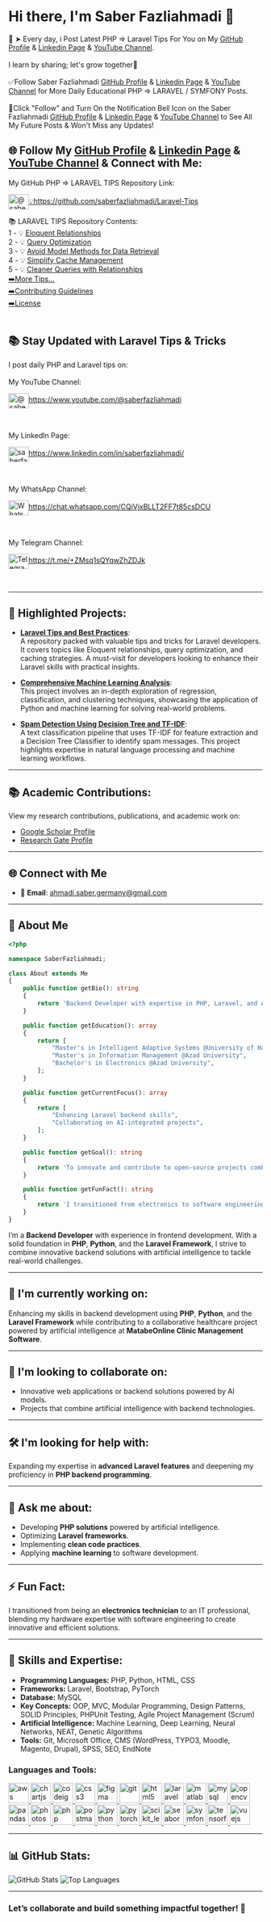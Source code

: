 # Hi there, I'm Saber Fazliahmadi 👋

🔰 ➤ Every day, i Post Latest PHP => Laravel Tips For You on My <a href="https://github.com/saberfazliahmadi" target="blank">GitHub Profile</a> & <a href="https://linkedin.com/in/saberfazliahmadi/" target="blank">Linkedin Page</a> & <a href="https://www.youtube.com/@saberfazliahmadi" target="blank">YouTube Channel</a>.
</br>
</br>
I learn by sharing; let's grow together🤝
</br>
</br>
✅Follow Saber Fazliahmadi <a href="https://github.com/saberfazliahmadi" target="blank">GitHub Profile</a> & <a href="https://linkedin.com/in/saberfazliahmadi/" target="blank">Linkedin Page</a> & <a href="https://www.youtube.com/@saberfazliahmadi" target="blank">YouTube Channel</a> for More Daily Educational PHP => LARAVEL / SYMFONY Posts.
</br>
</br>
🔔Click "Follow" and Turn On the Notification Bell Icon on the Saber Fazliahmadi <a href="https://github.com/saberfazliahmadi" target="blank">GitHub Profile</a> & <a href="https://linkedin.com/in/saberfazliahmadi/" target="blank">Linkedin Page</a> & <a href="https://www.youtube.com/@saberfazliahmadi" target="blank">YouTube Channel</a> to See All My Future Posts & Won't Miss any Updates!
</br>

## 🌐 Follow My <a href="https://github.com/saberfazliahmadi" target="blank">GitHub Profile</a> & <a href="https://linkedin.com/in/saberfazliahmadi/" target="blank">Linkedin Page</a> & <a href="https://www.youtube.com/@saberfazliahmadi" target="blank">YouTube Channel</a> & Connect with Me:
My GitHub PHP => LARAVEL TIPS Repository Link:
</br>
<p align="left">
  <a href="https://github.com/saberfazliahmadi/Laravel-Tips" target="blank"><img align="center" src="https://raw.githubusercontent.com/rahuldkjain/github-profile-readme-generator/master/src/images/icons/Social/github.svg" alt="@saberfazliahmadi" height="30" width="40" />💡https://github.com/saberfazliahmadi/Laravel-Tips</a>
</p>
📚 LARAVEL TIPS Repository Contents:
</br>
1 - 💡 <a href="https://github.com/saberfazliahmadi/Laravel-Tips/blob/main/tips/001-eloquent-relationships.md" >Eloquent Relationships</a>  
</br>
2 - 💡 <a href="https://github.com/saberfazliahmadi/Laravel-Tips/blob/main/tips/002-query-optimization.md" >Query Optimization</a>
</br>
3 - 💡 <a href="https://github.com/saberfazliahmadi/Laravel-Tips/blob/main/tips/003-dont-use-model-methods-for-retrieving-data.md" >Avoid Model Methods for Data Retrieval</a>
</br>
4 - 💡 <a href="https://github.com/saberfazliahmadi/Laravel-Tips/blob/main/tips/004-use-optimize-clear-command.md" >Simplify Cache Management</a>  
</br>
5 - 💡 <a href="https://github.com/saberfazliahmadi/Laravel-Tips/blob/main/tips/005-querying-with-relationships.md" >Cleaner Queries with Relationships</a>
</br>
<a href="https://github.com/saberfazliahmadi/Laravel-Tips" >➡️More Tips...</a>
</br>
<a href="https://github.com/saberfazliahmadi/Laravel-Tips/blob/main/CONTRIBUTING.md" >➡️Contributing Guidelines</a>
</br>
<a href="https://github.com/saberfazliahmadi/Laravel-Tips/blob/main/LICENSE" >➡️License</a>
</br>
</br>

## 📚 Stay Updated with Laravel Tips & Tricks
I post daily PHP and Laravel tips on: 
</br>
</br>
My YouTube Channel:
<p align="left">
<a href="https://www.youtube.com/@saberfazliahmadi" target="blank"><img align="center" src="https://raw.githubusercontent.com/rahuldkjain/github-profile-readme-generator/master/src/images/icons/Social/youtube.svg" alt="@saberfazliahmadi" height="30" width="40" />https://www.youtube.com/@saberfazliahmadi</a>
</p>
</br>

My LinkedIn Page:
<p align="left">
  <a href="https://linkedin.com/in/saberfazliahmadi/" target="blank"><img align="center" src="https://raw.githubusercontent.com/rahuldkjain/github-profile-readme-generator/master/src/images/icons/Social/linked-in-alt.svg" alt="saberfazliahmadi/" height="30" width="40" />https://www.linkedin.com/in/saberfazliahmadi/</a>
</p>
</br>

My WhatsApp Channel:
<p align="left">
  <a href="https://chat.whatsapp.com/CQiVjxBLLT2FF7t85csDCU" target="blank"><img align="center" src="https://upload.wikimedia.org/wikipedia/commons/6/6b/WhatsApp.svg" alt="WhatsApp Channel" height="30" width="40" />https://chat.whatsapp.com/CQiVjxBLLT2FF7t85csDCU</a>
</p>
</br>

My Telegram Channel:
<p align="left">
  <a href="https://t.me/+ZMsq1sQYqwZhZDJk" target="blank"><img align="center" src="https://upload.wikimedia.org/wikipedia/commons/8/82/Telegram_logo.svg" alt="Telegram Channel" height="30" width="40" />https://t.me/+ZMsq1sQYqwZhZDJk</a>
</p>
</br>


---

## 🌟 Highlighted Projects:

- **[Laravel Tips and Best Practices](https://github.com/saberfazliahmadi/Laravel-Tips)**:  
  A repository packed with valuable tips and tricks for Laravel developers. It covers topics like Eloquent relationships, query optimization, and caching strategies. A must-visit for developers looking to enhance their Laravel skills with practical insights.

- **[Comprehensive Machine Learning Analysis](https://github.com/saberfazliahmadi/ML_Analysis_Regression_Classification_Clustering)**:  
  This project involves an in-depth exploration of regression, classification, and clustering techniques, showcasing the application of Python and machine learning for solving real-world problems.

- **[Spam Detection Using Decision Tree and TF-IDF](https://github.com/saberfazliahmadi/spam-detection-tfidf)**:  
  A text classification pipeline that uses TF-IDF for feature extraction and a Decision Tree Classifier to identify spam messages. This project highlights expertise in natural language processing and machine learning workflows.
---
## 📚 Academic Contributions:
 View my research contributions, publications, and academic work on:
  - [Google Scholar Profile](https://scholar.google.com/citations?user=iWYg-9kAAAAJ&hl=en)
  - [Research Gate Profile](https://www.researchgate.net/profile/Saber-Fazliahmadi)
---

## 🌐 Connect with Me  
- 📧 **Email**: [ahmadi.saber.germany@gmail.com](mailto:ahmadi.saber.germany@gmail.com)
---

## 💼 About Me
```php
<?php

namespace SaberFazliahmadi;

class About extends Me
{
    public function getBio(): string
    {
        return 'Backend Developer with expertise in PHP, Laravel, and AI-powered applications.';
    }

    public function getEducation(): array
    {
        return [
            "Master's in Intelligent Adaptive Systems @University of Hamburg",
            "Master's in Information Management @Azad University",
            "Bachelor's in Electronics @Azad University",
        ];
    }

    public function getCurrentFocus(): array
    {
        return [
            "Enhancing Laravel backend skills",
            "Collaborating on AI-integrated projects",
        ];
    }

    public function getGoal(): string
    {
        return 'To innovate and contribute to open-source projects combining backend tech with AI.';
    }

    public function getFunFact(): string
    {
        return 'I transitioned from electronics to software engineering, blending hardware and software expertise.';
    }
}

```

I’m a **Backend Developer** with experience in frontend development. With a solid foundation in **PHP**, **Python**, and the **Laravel Framework**, I strive to combine innovative backend solutions with artificial intelligence to tackle real-world challenges.

---

## 💼 I'm currently working on:
Enhancing my skills in backend development using **PHP**, **Python**, and the **Laravel Framework** while contributing to a collaborative healthcare project powered by artificial intelligence at **MatabeOnline Clinic Management Software**.

---

## 🤝 I'm looking to collaborate on:
- Innovative web applications or backend solutions powered by AI models.
- Projects that combine artificial intelligence with backend technologies.

---

## 🛠️ I'm looking for help with:
Expanding my expertise in **advanced Laravel features** and deepening my proficiency in **PHP backend programming**.

---

## 💬 Ask me about:
- Developing **PHP solutions** powered by artificial intelligence.
- Optimizing **Laravel frameworks**.
- Implementing **clean code practices**.
- Applying **machine learning** to software development.

---

## ⚡ Fun Fact:
I transitioned from being an **electronics technician** to an IT professional, blending my hardware expertise with software engineering to create innovative and efficient solutions.

---

## 🚀 Skills and Expertise:
- **Programming Languages:** PHP, Python, HTML, CSS
- **Frameworks:** Laravel, Bootstrap, PyTorch
- **Database:** MySQL
- **Key Concepts:** OOP, MVC, Modular Programming, Design Patterns, SOLID Principles, PHPUnit Testing, Agile Project Management (Scrum)
- **Artificial Intelligence:** Machine Learning, Deep Learning, Neural Networks, NEAT, Genetic Algorithms
- **Tools:** Git, Microsoft Office, CMS (WordPress, TYPO3, Moodle, Magento, Drupal), SPSS, SEO, EndNote

<h3 align="left">Languages and Tools:</h3>
<p align="left"> <a href="https://aws.amazon.com" target="_blank" rel="noreferrer"> <img src="https://raw.githubusercontent.com/devicons/devicon/master/icons/amazonwebservices/amazonwebservices-original-wordmark.svg" alt="aws" width="40" height="40"/> </a> <a href="https://www.chartjs.org" target="_blank" rel="noreferrer"> <img src="https://www.chartjs.org/media/logo-title.svg" alt="chartjs" width="40" height="40"/> </a> <a href="https://codeigniter.com" target="_blank" rel="noreferrer"> <img src="https://cdn.worldvectorlogo.com/logos/codeigniter.svg" alt="codeigniter" width="40" height="40"/> </a> <a href="https://www.w3schools.com/css/" target="_blank" rel="noreferrer"> <img src="https://raw.githubusercontent.com/devicons/devicon/master/icons/css3/css3-original-wordmark.svg" alt="css3" width="40" height="40"/> </a> <a href="https://www.figma.com/" target="_blank" rel="noreferrer"> <img src="https://www.vectorlogo.zone/logos/figma/figma-icon.svg" alt="figma" width="40" height="40"/> </a> <a href="https://git-scm.com/" target="_blank" rel="noreferrer"> <img src="https://www.vectorlogo.zone/logos/git-scm/git-scm-icon.svg" alt="git" width="40" height="40"/> </a> <a href="https://www.w3.org/html/" target="_blank" rel="noreferrer"> <img src="https://raw.githubusercontent.com/devicons/devicon/master/icons/html5/html5-original-wordmark.svg" alt="html5" width="40" height="40"/> </a> <a href="https://laravel.com/" target="_blank" rel="noreferrer"> <img src="https://raw.githubusercontent.com/github/explore/80688e429a7d4ef2fca1e82350fe8e3517d3494d/topics/laravel/laravel.png" alt="laravel" width="40" height="40"/> </a> <a href="https://www.mathworks.com/" target="_blank" rel="noreferrer"> <img src="https://upload.wikimedia.org/wikipedia/commons/2/21/Matlab_Logo.png" alt="matlab" width="40" height="40"/> </a> <a href="https://www.mysql.com/" target="_blank" rel="noreferrer"> <img src="https://raw.githubusercontent.com/devicons/devicon/master/icons/mysql/mysql-original-wordmark.svg" alt="mysql" width="40" height="40"/> </a> <a href="https://opencv.org/" target="_blank" rel="noreferrer"> <img src="https://www.vectorlogo.zone/logos/opencv/opencv-icon.svg" alt="opencv" width="40" height="40"/> </a> <a href="https://pandas.pydata.org/" target="_blank" rel="noreferrer"> <img src="https://raw.githubusercontent.com/devicons/devicon/2ae2a900d2f041da66e950e4d48052658d850630/icons/pandas/pandas-original.svg" alt="pandas" width="40" height="40"/> </a> <a href="https://www.photoshop.com/en" target="_blank" rel="noreferrer"> <img src="https://raw.githubusercontent.com/devicons/devicon/master/icons/photoshop/photoshop-line.svg" alt="photoshop" width="40" height="40"/> </a> <a href="https://www.php.net" target="_blank" rel="noreferrer"> <img src="https://raw.githubusercontent.com/devicons/devicon/master/icons/php/php-original.svg" alt="php" width="40" height="40"/> </a> <a href="https://postman.com" target="_blank" rel="noreferrer"> <img src="https://www.vectorlogo.zone/logos/getpostman/getpostman-icon.svg" alt="postman" width="40" height="40"/> </a> <a href="https://www.python.org" target="_blank" rel="noreferrer"> <img src="https://raw.githubusercontent.com/devicons/devicon/master/icons/python/python-original.svg" alt="python" width="40" height="40"/> </a> <a href="https://pytorch.org/" target="_blank" rel="noreferrer"> <img src="https://www.vectorlogo.zone/logos/pytorch/pytorch-icon.svg" alt="pytorch" width="40" height="40"/> </a> <a href="https://scikit-learn.org/" target="_blank" rel="noreferrer"> <img src="https://upload.wikimedia.org/wikipedia/commons/0/05/Scikit_learn_logo_small.svg" alt="scikit_learn" width="40" height="40"/> </a> <a href="https://seaborn.pydata.org/" target="_blank" rel="noreferrer"> <img src="https://seaborn.pydata.org/_images/logo-mark-lightbg.svg" alt="seaborn" width="40" height="40"/> </a> <a href="https://symfony.com" target="_blank" rel="noreferrer"> <img src="https://symfony.com/logos/symfony_black_03.svg" alt="symfony" width="40" height="40"/> </a> <a href="https://www.tensorflow.org" target="_blank" rel="noreferrer"> <img src="https://www.vectorlogo.zone/logos/tensorflow/tensorflow-icon.svg" alt="tensorflow" width="40" height="40"/> </a> <a href="https://vuejs.org/" target="_blank" rel="noreferrer"> <img src="https://raw.githubusercontent.com/devicons/devicon/master/icons/vuejs/vuejs-original-wordmark.svg" alt="vuejs" width="40" height="40"/> </a> </p>

---


## 📊 GitHub Stats:
![GitHub Stats](https://github-readme-stats.vercel.app/api?username=saberfazliahmadi&show_icons=true&theme=radical)
![Top Languages](https://github-readme-stats.vercel.app/api/top-langs/?username=saberfazliahmadi&layout=compact&theme=radical)


---


### Let’s collaborate and build something impactful together! 🚀
